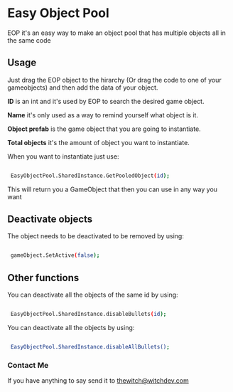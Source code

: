 # Easy Object Pool
EOP it's an easy way to make an object pool that has multiple objects all in the same code
## Usage

Just drag the EOP object to the hirarchy (Or drag the code to one of your gameobjects) and then add the data of your object.

**ID** is an int and it's used by EOP to search the desired game object.

**Name** it's only used as a way to remind yourself what object is it.

**Object prefab** is the game object that you are going to instantiate.

**Total objects** it's the amount of object you want to instantiate.

  

When you want to instantiate just use:

  

```sh

 EasyObjectPool.SharedInstance.GetPooledObject(id);

```

  

This will return you a GameObject that then you can use in any way you want

  

## Deactivate objects

  

The object needs to be deactivated to be removed by using:

  

```sh

 gameObject.SetActive(false);

```

## Other functions
You can deactivate all the objects of the same id by using:

  

```sh

 EasyObjectPool.SharedInstance.disableBullets(id);

```

  

You can deactivate all the objects by using:

  

```sh

 EasyObjectPool.SharedInstance.disableAllBullets();

```
### Contact Me

If you have anything to say send it to thewitch@witchdev.com